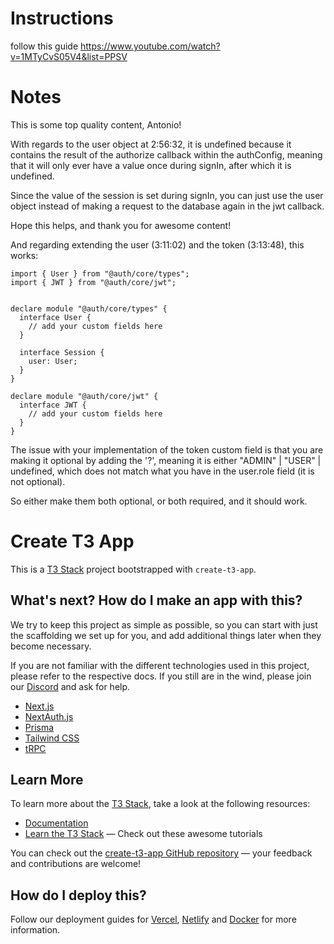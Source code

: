# Instructions

follow this guide https://www.youtube.com/watch?v=1MTyCvS05V4&list=PPSV

# Notes

This is some top quality content, Antonio!

With regards to the user object at 2:56:32, it is undefined because it contains the result of the authorize callback within the authConfig, meaning that it will only ever have a value once during signIn, after which it is undefined.

Since the value of the session is set during signIn, you can just use the user object instead of making a request to the database again in the jwt callback.

Hope this helps, and thank you for awesome content!

And regarding extending the user (3:11:02) and the token (3:13:48), this works:

```
import { User } from "@auth/core/types";
import { JWT } from "@auth/core/jwt";


declare module "@auth/core/types" {
  interface User {
    // add your custom fields here
  }

  interface Session {
    user: User;
  }
}

declare module "@auth/core/jwt" {
  interface JWT {
    // add your custom fields here
  }
}
```

The issue with your implementation of the token custom field is that you are making it optional by adding the '?', meaning it is either "ADMIN" | "USER" | undefined, which does not match what you have in the user.role field (it is not optional).

So either make them both optional, or both required, and it should work.

# Create T3 App

This is a [T3 Stack](https://create.t3.gg/) project bootstrapped with `create-t3-app`.

## What's next? How do I make an app with this?

We try to keep this project as simple as possible, so you can start with just the scaffolding we set up for you, and add additional things later when they become necessary.

If you are not familiar with the different technologies used in this project, please refer to the respective docs. If you still are in the wind, please join our [Discord](https://t3.gg/discord) and ask for help.

- [Next.js](https://nextjs.org)
- [NextAuth.js](https://next-auth.js.org)
- [Prisma](https://prisma.io)
- [Tailwind CSS](https://tailwindcss.com)
- [tRPC](https://trpc.io)

## Learn More

To learn more about the [T3 Stack](https://create.t3.gg/), take a look at the following resources:

- [Documentation](https://create.t3.gg/)
- [Learn the T3 Stack](https://create.t3.gg/en/faq#what-learning-resources-are-currently-available) — Check out these awesome tutorials

You can check out the [create-t3-app GitHub repository](https://github.com/t3-oss/create-t3-app) — your feedback and contributions are welcome!

## How do I deploy this?

Follow our deployment guides for [Vercel](https://create.t3.gg/en/deployment/vercel), [Netlify](https://create.t3.gg/en/deployment/netlify) and [Docker](https://create.t3.gg/en/deployment/docker) for more information.
